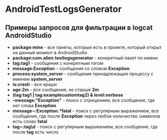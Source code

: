 # AndroidTestLogsGenerator

## Примеры запросов для фильтрации в logcat AndroidStudio
* **package:mine** - все пакеты, которые есть в проекте, который открыт на данный момент в AndroidStudio
* **package:com.alien.testlogsgenerator** - конкретный пакет по имени
* **tag:tag1** - сообщения с конкретным тэгом
* **message:Exception** - сообщения со словом **Exception**
* **process:system_server** - сообщения принадлежащие процессу с именем **system_server**
* **is:crash** - все краши
* **age:2m** - все сообщения, не старше **2m**
* **(tag:tag1 | tag:examplecustomtag2) & level:verbose**
* **-message:"Exception"** - поиск с отрицанием, все сообщения, где нет слова **Exception**
* **message~:Exception.\*fatal** - поиск с регулярным выражением, все сообщения, где после **Exception** через любое количество символов есть слово **fatal**
* **tag~:tag\d** - поиск с регулярным выражением, все сообщения, где после **tag** есть число
  
